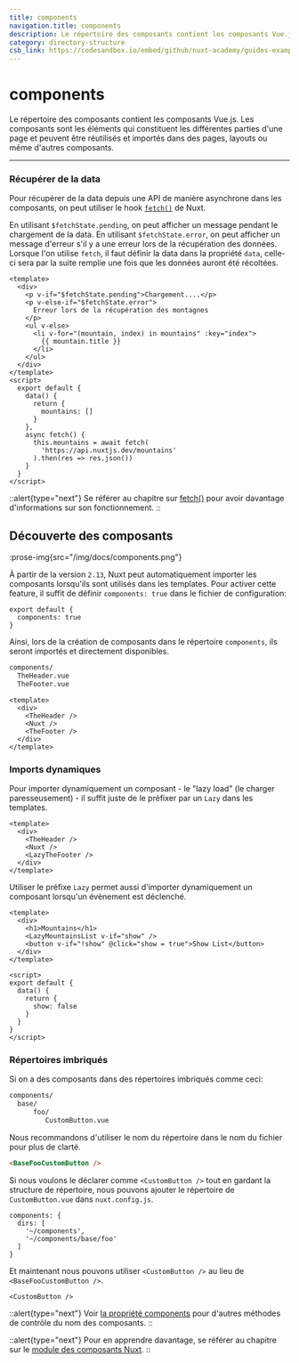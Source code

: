 ```yaml
---
title: components
navigation.title: components
description: Le répertoire des composants contient les composants Vue.js. Les composants sont les éléments qui constituent les différentes parties d'une page et peuvent être réutilisés et importés dans des pages, layouts ou même d'autres composants.
category: directory-structure
csb_link: https://codesandbox.io/embed/github/nuxt-academy/guides-examples/tree/master/04_directory_structure/03_components?fontsize=14&hidenavigation=1&theme=dark
---
```

# components

Le répertoire des composants contient les composants Vue.js. Les composants sont les éléments qui constituent les différentes parties d'une page et peuvent être réutilisés et importés dans des pages, layouts ou même d'autres composants.

---
### Récupérer de la data

Pour récupérer de la data depuis une API de manière asynchrone dans les composants, on peut utiliser le hook [`fetch()`](/docs/features/data-fetching#the-fetch-method) de Nuxt.

En utilisant `$fetchState.pending`, on peut afficher un message pendant le chargement de la data. En utilisant `$fetchState.error`, on peut afficher un message d'erreur s'il y a une erreur lors de la récupération des données. Lorsque l'on utilise `fetch`, il faut définir la data dans la propriété `data`, celle-ci sera par la suite remplie une fois que les données auront été récoltées.

```html{}[components/MountainsList.vue]
<template>
  <div>
    <p v-if="$fetchState.pending">Chargement....</p>
    <p v-else-if="$fetchState.error">
      Erreur lors de la récupération des montagnes
    </p>
    <ul v-else>
      <li v-for="(mountain, index) in mountains" :key="index">
        {{ mountain.title }}
      </li>
    </ul>
  </div>
</template>
<script>
  export default {
    data() {
      return {
        mountains: []
      }
    },
    async fetch() {
      this.mountains = await fetch(
        'https://api.nuxtjs.dev/mountains'
      ).then(res => res.json())
    }
  }
</script>
```

::alert{type="next"}
Se référer au chapitre sur [fetch()](/docs/features/data-fetching#the-fetch-method) pour avoir davantage d'informations sur son fonctionnement.
::
## Découverte des composants

:prose-img{src="/img/docs/components.png"}

À partir de la version `2.13`, Nuxt peut automatiquement importer les composants lorsqu'ils sont utilisés dans les templates. Pour activer cette feature, il suffit de définir `components: true` dans le fichier de configuration:

```js{}[nuxt.config.js]
export default {
  components: true
}
```

Ainsi, lors de la création de composants dans le répertoire `components`, ils seront importés et directement disponibles.

```bash
components/
  TheHeader.vue
  TheFooter.vue
```

```html{}[layouts/default.vue]
<template>
  <div>
    <TheHeader />
    <Nuxt />
    <TheFooter />
  </div>
</template>
```

### Imports dynamiques

Pour importer dynamiquement un composant - le "lazy load" (le charger paresseusement) - il suffit juste de le préfixer par un `Lazy` dans les templates.

```html{}[layouts/default.vue]
<template>
  <div>
    <TheHeader />
    <Nuxt />
    <LazyTheFooter />
  </div>
</template>
```

Utiliser le préfixe `Lazy` permet aussi d'importer dynamiquement un composant lorsqu'un évènement est déclenché.

```html{}[pages/index.vue]
<template>
  <div>
    <h1>Mountains</h1>
    <LazyMountainsList v-if="show" />
    <button v-if="!show" @click="show = true">Show List</button>
  </div>
</template>

<script>
export default {
  data() {
    return {
      show: false
    }
  }
}
</script>
```
### Répertoires imbriqués

Si on a des composants dans des répertoires imbriqués comme ceci:

```bash
components/
  base/
      foo/
         CustomButton.vue
```

Nous recommandons d'utiliser le nom du répertoire dans le nom du fichier pour plus de clarté.

```html
<BaseFooCustomButton />
```

Si nous voulons le déclarer comme `<CustomButton />` tout en gardant la structure de répertoire, nous pouvons ajouter le répertoire de `CustomButton.vue` dans `nuxt.config.js`.

```bash{}[nuxt.config.js]
components: {
  dirs: [
    '~/components',
    '~/components/base/foo'
  ]
}
```

Et maintenant nous pouvons utiliser `<CustomButton />` au lieu de `<BaseFooCustomButton />`.

```html{}[pages/index.vue]
<CustomButton />
```

::alert{type="next"}
Voir [la propriété components](/docs/configuration-glossary/configuration-components) pour d'autres méthodes de contrôle du nom des composants.
::

::alert{type="next"}
Pour en apprendre davantage, se référer au chapitre sur le [module des composants Nuxt](/tutorials/improve-your-developer-experience-with-nuxt-components).
::
